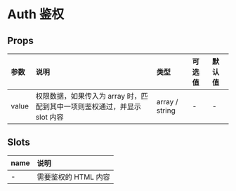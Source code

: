 # Auth 鉴权

## Props

| 参数  | 说明                                                                      | 类型           | 可选值 | 默认值 |
| :---- | :------------------------------------------------------------------------ | :------------- | :----- | :----- |
| value | 权限数据，如果传入为 array 时，匹配到其中一项则鉴权通过，并显示 slot 内容 | array / string | -      | -      |

## Slots

| name | 说明                 |
| :--- | :------------------- |
| -    | 需要鉴权的 HTML 内容 |